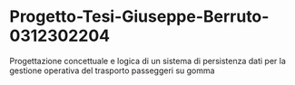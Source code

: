 # Progetto-Tesi-Giuseppe-Berruto-0312302204
Progettazione concettuale e logica di un sistema di persistenza dati per la gestione operativa del trasporto passeggeri su gomma
